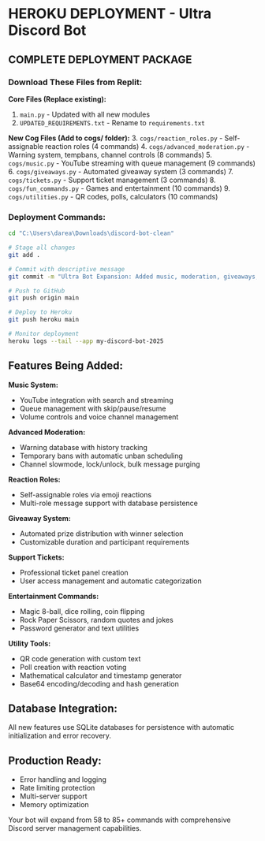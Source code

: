 # HEROKU DEPLOYMENT - Ultra Discord Bot

## COMPLETE DEPLOYMENT PACKAGE

### Download These Files from Replit:

**Core Files (Replace existing):**
1. `main.py` - Updated with all new modules
2. `UPDATED_REQUIREMENTS.txt` - Rename to `requirements.txt`

**New Cog Files (Add to cogs/ folder):**
3. `cogs/reaction_roles.py` - Self-assignable reaction roles (4 commands)
4. `cogs/advanced_moderation.py` - Warning system, tempbans, channel controls (8 commands)
5. `cogs/music.py` - YouTube streaming with queue management (9 commands)
6. `cogs/giveaways.py` - Automated giveaway system (3 commands)
7. `cogs/tickets.py` - Support ticket management (3 commands)
8. `cogs/fun_commands.py` - Games and entertainment (10 commands)
9. `cogs/utilities.py` - QR codes, polls, calculators (10 commands)

### Deployment Commands:

```bash
cd "C:\Users\darea\Downloads\discord-bot-clean"

# Stage all changes
git add .

# Commit with descriptive message
git commit -m "Ultra Bot Expansion: Added music, moderation, giveaways, tickets, reaction roles, fun commands, utilities - 85+ total commands"

# Push to GitHub
git push origin main

# Deploy to Heroku
git push heroku main

# Monitor deployment
heroku logs --tail --app my-discord-bot-2025
```

## Features Being Added:

**Music System:**
- YouTube integration with search and streaming
- Queue management with skip/pause/resume
- Volume controls and voice channel management

**Advanced Moderation:**
- Warning database with history tracking
- Temporary bans with automatic unban scheduling
- Channel slowmode, lock/unlock, bulk message purging

**Reaction Roles:**
- Self-assignable roles via emoji reactions
- Multi-role message support with database persistence

**Giveaway System:**
- Automated prize distribution with winner selection
- Customizable duration and participant requirements

**Support Tickets:**
- Professional ticket panel creation
- User access management and automatic categorization

**Entertainment Commands:**
- Magic 8-ball, dice rolling, coin flipping
- Rock Paper Scissors, random quotes and jokes
- Password generator and text utilities

**Utility Tools:**
- QR code generation with custom text
- Poll creation with reaction voting
- Mathematical calculator and timestamp generator
- Base64 encoding/decoding and hash generation

## Database Integration:
All new features use SQLite databases for persistence with automatic initialization and error recovery.

## Production Ready:
- Error handling and logging
- Rate limiting protection
- Multi-server support
- Memory optimization

Your bot will expand from 58 to 85+ commands with comprehensive Discord server management capabilities.